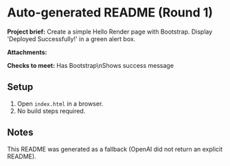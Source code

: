 # Auto-generated README (Round 1)

**Project brief:** Create a simple Hello Render page with Bootstrap. Display 'Deployed Successfully!' in a green alert box.

**Attachments:**


**Checks to meet:**
Has Bootstrap\nShows success message

## Setup
1. Open `index.html` in a browser.
2. No build steps required.

## Notes
This README was generated as a fallback (OpenAI did not return an explicit README).